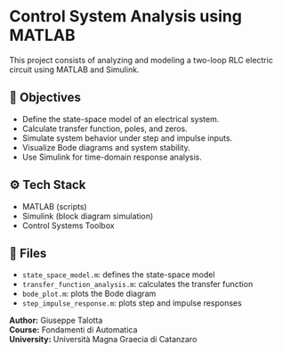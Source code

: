 # Control System Analysis using MATLAB

This project consists of analyzing and modeling a two-loop RLC electric circuit using MATLAB and Simulink.

## 🧠 Objectives

- Define the state-space model of an electrical system.
- Calculate transfer function, poles, and zeros.
- Simulate system behavior under step and impulse inputs.
- Visualize Bode diagrams and system stability.
- Use Simulink for time-domain response analysis.

## ⚙️ Tech Stack

- MATLAB (scripts)
- Simulink (block diagram simulation)
- Control Systems Toolbox

## 📁 Files

- `state_space_model.m`: defines the state-space model
- `transfer_function_analysis.m`: calculates the transfer function
- `bode_plot.m`: plots the Bode diagram
- `step_impulse_response.m`: plots step and impulse responses



**Author:** Giuseppe Talotta  
**Course:** Fondamenti di Automatica  
**University:** Università Magna Graecia di Catanzaro
